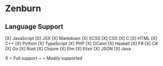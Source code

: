 # Zenburn

## Language Support

[X] JavaScript
[X] JSX
[X] Markdown
[X] SCSS
[X] CSS
[X] C
[X] HTML
[X] C++
[X] Python
[X] TypeScript
[X] PHP
[X] OCaml
[X] Haskell
[X] F#
[X] C#
[X] Go
[X] Rust
[X] Clojure
[X] Elm
[X] Elixir
[X] JSON
[X] Java

X = Full support
~ = Mostly supported

